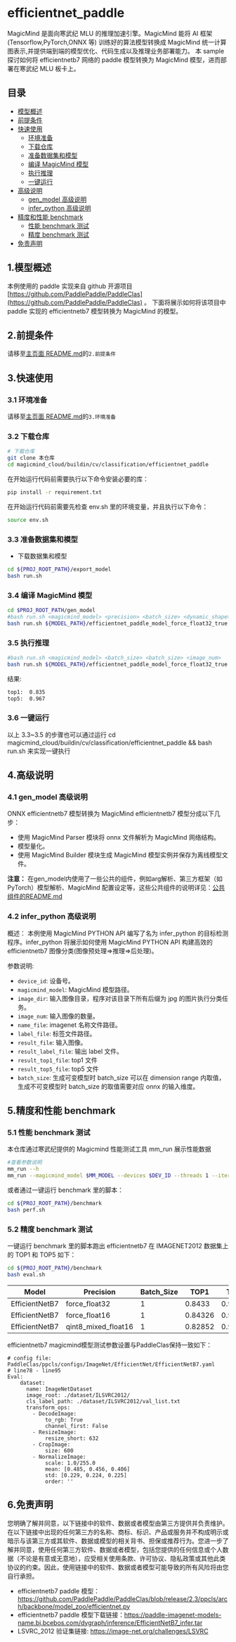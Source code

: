 # efficientnet_paddle

MagicMind 是面向寒武纪 MLU 的推理加速引擎。MagicMind 能将 AI 框架(Tensorflow,PyTorch,ONNX 等)
训练好的算法模型转换成 MagicMind 统一计算图表示,并提供端到端的模型优化、代码生成以及推理业务部署能力。
本 sample 探讨如何将 efficientnetb7 网络的 paddle 模型转换为 MagicMind 模型，进而部署在寒武纪 MLU 板卡上。

## 目录

- [模型概述](#1模型概述)
- [前提条件](#2前提条件)
- [快速使用](#3快速使用)
  - [环境准备](#31-环境准备)
  - [下载仓库](#32-下载仓库)
  - [准备数据集和模型](#33-准备数据集和模型)
  - [编译 MagicMind 模型](#34-编译MagicMind模型)
  - [执行推理](#35-执行推理)
  - [一键运行](#36-一键运行)
- [高级说明](#4高级说明)
  - [gen_model 高级说明](#41-gen_model-高级说明)
  - [infer_python 高级说明](#42-infer_python-高级说明)
- [精度和性能 benchmark](#5精度和性能-benchmark)
  - [性能 benchmark 测试](#51-性能-benchmark-测试)
  - [精度 benchmark 测试](#52-精度-benchmark-测试)
- [免责声明](#6免责声明)

## 1.模型概述

本例使用的 paddle 实现来自 github 开源项目[https://github.com/PaddlePaddle/PaddleClas](https://github.com/PaddlePaddle/PaddleClas) 。 下面将展示如何将该项目中 paddle 实现的 efficientnetb7 模型转换为 MagicMind 的模型。

## 2.前提条件

请移至[主页面 README.md](../../../../README.md)的`2.前提条件`

## 3.快速使用

### 3.1 环境准备

请移至[主页面 README.md](../../../../README.md)的`3.环境准备`

### 3.2 下载仓库

```bash
# 下载仓库
git clone 本仓库
cd magicmind_cloud/buildin/cv/classification/efficientnet_paddle
```

在开始运行代码前需要执行以下命令安装必要的库：

```bash
pip install -r requirement.txt
```

在开始运行代码前需要先检查 env.sh 里的环境变量，并且执行以下命令：

```bash
source env.sh
```

### 3.3 准备数据集和模型

- 下载数据集和模型

```bash
cd ${PROJ_ROOT_PATH}/export_model
bash run.sh
```


### 3.4 编译 MagicMind 模型

```bash
cd $PROJ_ROOT_PATH/gen_model
#bash run.sh <magicmind_model> <precision> <batch_size> <dynamic_shape>
bash run.sh ${MODEL_PATH}/efficientnet_paddle_model_force_float32_true force_float32 1 true
```

### 3.5 执行推理

```bash
#bash run.sh <magicmind_model> <batch_size> <batch_size> <image_num>
bash run.sh ${MODEL_PATH}/efficientnet_paddle_model_force_float32_true force_float32 1 1000
```

结果:


```bash
top1:  0.835
top5:  0.967
```

### 3.6 一键运行

以上 3.3~3.5 的步骤也可以通过运行 cd magicmind_cloud/buildin/cv/classification/efficientnet_paddle && bash run.sh 来实现一键执行

## 4.高级说明

### 4.1 gen_model 高级说明

ONNX efficientnetb7 模型转换为 MagicMind efficientnetb7 模型分成以下几步：

- 使用 MagicMind Parser 模块将 onnx 文件解析为 MagicMind 网络结构。
- 模型量化。
- 使用 MagicMind Builder 模块生成 MagicMind 模型实例并保存为离线模型文件。

**注意：**
在gen_model内使用了一些公共的组件，例如arg解析、第三方框架（如PyTorch）模型解析、MagicMind 配置设定等，这些公共组件的说明详见：[公共组件的README.md](../../../python_common/README.md)

### 4.2 infer_python 高级说明

概述：
本例使用 MagicMind PYTHON API 编写了名为 infer_python 的目标检测程序。infer_python 将展示如何使用 MagicMind PYTHON API 构建高效的 efficientnetb7 图像分类(图像预处理=>推理=>后处理)。

参数说明:

- `device_id`: 设备号。
- `magicmind_model`: MagicMind 模型路径。
- `image_dir`: 输入图像目录，程序对该目录下所有后缀为 jpg 的图片执行分类任务。
- `image_num`: 输入图像的数量。
- `name_file`: imagenet 名称文件路径。
- `label_file`: 标签文件路径。
- `result_file`: 输入图像。
- `result_label_file`: 输出 label 文件。
- `result_top1_file`: top1 文件
- `result_top5_file`: top5 文件
- `batch_size`: 生成可变模型时 batch_size 可以在 dimension range 内取值，生成不可变模型时 batch_size 的取值需要对应 onnx 的输入维度。

## 5.精度和性能 benchmark

### 5.1 性能 benchmark 测试

本仓库通过寒武纪提供的 Magicmind 性能测试工具 mm_run 展示性能数据

```bash
#查看参数说明
mm_run --h
mm_run --magicmind_model $MM_MODEL --devices $DEV_ID --threads 1 --iterations 1000
```

或者通过一键运行 benchmark 里的脚本：

```bash
cd ${PROJ_ROOT_PATH}/benchmark
bash perf.sh
```

### 5.2 精度 benchmark 测试

一键运行 benchmark 里的脚本跑出 efficientnetb7 在 IMAGENET2012 数据集上的 TOP1 和 TOP5 如下：

```bash
cd ${PROJ_ROOT_PATH}/benchmark
bash eval.sh
```

| Model    | Precision          | Batch_Size | TOP1     | TOP5     |
| -------- | ------------------- | ---------- | -------- | -------- |
| EfficientNetB7 | force_float32       | 1          | 0.8433  | 0.9691 |
| EfficientNetB7 | force_float16       | 1          | 0.84326  | 0.9691  |
| EfficientNetB7 | qint8_mixed_float16 | 1          | 0.82852  | 0.96256  |

efficientnetb7 magicmind模型测试参数设置与PaddleClas保持一致如下：
```
# config file: PaddleClas/ppcls/configs/ImageNet/EfficientNet/EfficientNetB7.yaml
# line78 - line95
Eval:
    dataset: 
      name: ImageNetDataset
      image_root: ./dataset/ILSVRC2012/
      cls_label_path: ./dataset/ILSVRC2012/val_list.txt
      transform_ops:
        - DecodeImage:
            to_rgb: True
            channel_first: False
        - ResizeImage:
            resize_short: 632
        - CropImage:
            size: 600
        - NormalizeImage:
            scale: 1.0/255.0
            mean: [0.485, 0.456, 0.406]
            std: [0.229, 0.224, 0.225]
            order: ''
```

## 6.免责声明

您明确了解并同意，以下链接中的软件、数据或者模型由第三方提供并负责维护。在以下链接中出现的任何第三方的名称、商标、标识、产品或服务并不构成明示或暗示与该第三方或其软件、数据或模型的相关背书、担保或推荐行为。您进一步了解并同意，使用任何第三方软件、数据或者模型，包括您提供的任何信息或个人数据（不论是有意或无意地），应受相关使用条款、许可协议、隐私政策或其他此类协议的约束。因此，使用链接中的软件、数据或者模型可能导致的所有风险将由您自行承担。

- efficientnetb7 paddle 模型：https://github.com/PaddlePaddle/PaddleClas/blob/release/2.3/ppcls/arch/backbone/model_zoo/efficientnet.py
- efficientnetb7 paddle 模型下载链接：https://paddle-imagenet-models-name.bj.bcebos.com/dygraph/inference/EfficientNetB7_infer.tar
- LSVRC_2012 验证集链接: https://image-net.org/challenges/LSVRC
